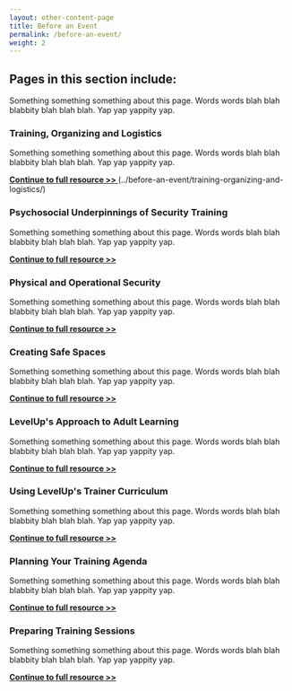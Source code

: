 ```yaml
---
layout: other-content-page
title: Before an Event
permalink: /before-an-event/
weight: 2
---
```

## Pages in this section include: ##

Something something something about this page. Words words blah blah blabbity blah blah blah. Yap yap yappity yap.

### Training, Organizing and Logistics ###

Something something something about this page. Words words blah blah blabbity blah blah blah. Yap yap yappity yap.

**[Continue to full resource >> ](../community/community-resources-and-tools/)**
(../before-an-event/training-organizing-and-logistics/)

### Psychosocial Underpinnings of Security Training ###

Something something something about this page. Words words blah blah blabbity blah blah blah. Yap yap yappity yap.

**[Continue to full resource >> ](../before-an-event/psychosocial-underpinnings-of-security-training/)**


### Physical and Operational Security ###

Something something something about this page. Words words blah blah blabbity blah blah blah. Yap yap yappity yap.

**[Continue to full resource >> ](../before-an-event/physical-and-operational-security/)**

### Creating Safe Spaces ###

Something something something about this page. Words words blah blah blabbity blah blah blah. Yap yap yappity yap.

**[Continue to full resource >> ](../before-an-event/creating-safe-spaces/)**

### LevelUp's Approach to Adult Learning ###

Something something something about this page. Words words blah blah blabbity blah blah blah. Yap yap yappity yap.

**[Continue to full resource >> ](../before-an-event/levelups-approach-to-adult-learning/)**

### Using LevelUp's Trainer Curriculum ###

Something something something about this page. Words words blah blah blabbity blah blah blah. Yap yap yappity yap.

**[Continue to full resource >> ](../before-an-event/using-levelups-trainer-curriculum/)**

### Planning Your Training Agenda ###

Something something something about this page. Words words blah blah blabbity blah blah blah. Yap yap yappity yap.

**[Continue to full resource >> ](../before-an-event/planning-your-training-agenda/)**

### Preparing Training Sessions ###

Something something something about this page. Words words blah blah blabbity blah blah blah. Yap yap yappity yap.

**[Continue to full resource >> ](../before-an-event/preparing-training-sessions/)**
